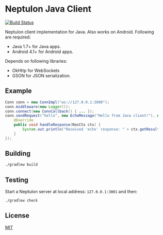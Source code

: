 # Neptulon Java Client

[![Build Status](https://travis-ci.org/neptulon/client-java.svg?branch=master)](https://travis-ci.org/neptulon/client-java)

Neptulon client implementation for Java. Also works on Android. Following are required:

* Java 1.7+ for Java apps.
* Android 4.1+ for Android apps.

Depends on following libraries:

* OkHttp for WebSockets
* GSON for JSON serialization.

## Example

```java
Conn conn = new ConnImpl("ws://127.0.0.1:3000");
conn.middleware(new Logger());
conn.connect(new ConnCallback() { ... });
conn.sendRequest("hello", new EchoMessage("Hello from Java client!"), new ResCallback() {
    @Override
    public void handleResponse(ResCtx ctx) {
        System.out.println("Received 'echo' response: " + ctx.getResult(Object.class));
    }
});
```

## Building

```bash
./gradlew build
```

## Testing

Start a Neptulon server at local address: `127.0.0.1:3001` and then:

```bash
./gradlew check
```

## License

[MIT](LICENSE)
